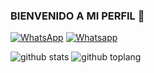 ### BIENVENIDO A MI PERFIL 👋
<a href="https://wa.me/50369907657" target="_blank"><img src="https://img.shields.io/badge/Whatsapp-%808080.svg?&style=flat-square&logo=Whatsapp&logoColor=white" alt="WhatsApp"></a>
<a href="https://chat.whatsapp.com/CrsOmirjZNYKrvnQNT98Oo" target="_blank"><img src="https://img.shields.io/badge/Grupo-%808080.svg?&style=flat-square&logo=whatsapp&logoColor=white" alt="Whatsapp"></a>


![github stats](https://github-readme-stats.vercel.app/api?username=MESIASREYES-OFC&show_icons=true&theme=chartreuse-dark)
![github toplang](https://github-readme-stats.vercel.app/api/top-langs/?username=MESIASREYES-OFC&layout=compact&theme=chartreuse-dark)

